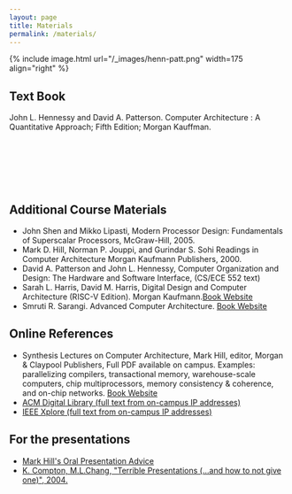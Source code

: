 ```yaml
---
layout: page
title: Materials
permalink: /materials/
---
```


{% include image.html url="/_images/henn-patt.png" width=175 align="right" %}

## Text Book

John L. Hennessy and David A. Patterson. Computer Architecture : A Quantitative Approach; Fifth Edition; Morgan Kauffman.

<br />
<br />
<br />
<br />
<br />



## Additional Course Materials


* John Shen and Mikko Lipasti, Modern Processor Design: Fundamentals of Superscalar Processors, McGraw-Hill, 2005.
* Mark D. Hill, Norman P. Jouppi, and Gurindar S. Sohi Readings in Computer Architecture Morgan Kaufmann Publishers, 2000.
* David A. Patterson and John L. Hennessy, Computer Organization and Design: The Hardware and Software Interface, (CS/ECE 552 text)
* Sarah L. Harris, David M. Harris, Digital Design and Computer Architecture (RISC-V Edition). Morgan Kaufmann.[Book Website](https://www.elsevier.com/books/digital-design-and-computer-architecture/harris/978-0-12-820064-3)
* Smruti R. Sarangi. Advanced Computer Architecture. [Book Website](https://www.cse.iitd.ac.in/~srsarangi/advbook/index.html)

## Online References

* Synthesis Lectures on Computer Architecture, Mark Hill, editor, Morgan & Claypool Publishers, Full PDF available on campus. Examples: parallelizing compilers, transactional memory, warehouse-scale computers, chip multiprocessors, memory consistency & coherence, and on-chip networks. [Book Website](https://www.morganclaypool.com/toc/cac/1/1)
* [ACM Digital Library (full text from on-campus IP addresses)](https://dl.acm.org/)
* [IEEE Xplore (full text from on-campus IP addresses)](https://ieeexplore.ieee.org/Xplore/home.jsp)

## For the presentations

* [Mark Hill's Oral Presentation Advice](http://pages.cs.wisc.edu/~markhill/conference-talk.html)
* [K. Compton, M.L.Chang, "Terrible Presentations (...and how to not give one)", 2004.](https://kmorrow.ece.wisc.edu/PresentationGuide.ppt)

